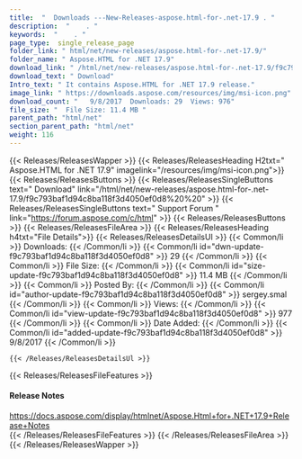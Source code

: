 ```yaml
---
title:  "  Downloads ---New-Releases-aspose.html-for-.net-17.9 . " 
description:  "    . " 
keywords:  "    . " 
page_type:  single_release_page
folder_link: " html/net/new-releases/aspose.html-for-.net-17.9/"
folder_name: " Aspose.HTML for .NET 17.9"
download_link: " /html/net/new-releases/aspose.html-for-.net-17.9/f9c793baf1d94c8ba118f3d4050ef0d8"
download_text: " Download"
Intro_text: " It contains Aspose.HTML for .NET 17.9 release."
image_link: " https://downloads.aspose.com/resources/img/msi-icon.png"
download_count: "   9/8/2017  Downloads: 29  Views: 976"
file_size: "  File Size: 11.4 MB "
parent_path: "html/net"
section_parent_path: "html/net"
weight: 116 
---
```


{{< Releases/ReleasesWapper >}}
  {{< Releases/ReleasesHeading H2txt=" Aspose.HTML for .NET 17.9" imagelink="/resources/img/msi-icon.png">}}
  {{< Releases/ReleasesButtons >}}
    {{< Releases/ReleasesSingleButtons text=" Download" link="/html/net/new-releases/aspose.html-for-.net-17.9/f9c793baf1d94c8ba118f3d4050ef0d8%20%20" >}}
    {{< Releases/ReleasesSingleButtons text=" Support Forum " link="https://forum.aspose.com/c/html" >}}
  {{< Releases/ReleasesButtons >}}
  {{< Releases/ReleasesFileArea >}}
    {{< Releases/ReleasesHeading h4txt="File Details">}}
    {{< Releases/ReleasesDetailsUl >}}
            {{< Common/li  >}} Downloads: {{< /Common/li >}} 
      {{< Common/li id="dwn-update-f9c793baf1d94c8ba118f3d4050ef0d8" >}} 29 {{< /Common/li >}} 
      {{< Common/li  >}} File Size: {{< /Common/li >}} 
      {{< Common/li id="size-update-f9c793baf1d94c8ba118f3d4050ef0d8" >}} 11.4 MB {{< /Common/li >}} 
      {{< Common/li  >}} Posted By: {{< /Common/li >}} 
      {{< Common/li id="author-update-f9c793baf1d94c8ba118f3d4050ef0d8" >}} sergey.smal {{< /Common/li >}} 
      {{< Common/li  >}} Views: {{< /Common/li >}} 
      {{< Common/li id="view-update-f9c793baf1d94c8ba118f3d4050ef0d8" >}} 977 {{< /Common/li >}} 
      {{< Common/li  >}} Date Added: {{< /Common/li >}} 
      {{< Common/li id="added-update-f9c793baf1d94c8ba118f3d4050ef0d8" >}} 9/8/2017 {{< /Common/li >}} 

    {{< /Releases/ReleasesDetailsUl >}}

  {{< Releases/ReleasesFileFeatures >}}
      <h4>Release Notes</h4><div><a href="https://docs.aspose.com/display/htmlnet/Aspose.Html+for+.NET+17.9+Release+Notes">https://docs.aspose.com/display/htmlnet/Aspose.Html+for+.NET+17.9+Release+Notes</a></div>
  {{< /Releases/ReleasesFileFeatures >}}
 {{< /Releases/ReleasesFileArea >}}
{{< /Releases/ReleasesWapper >}}


